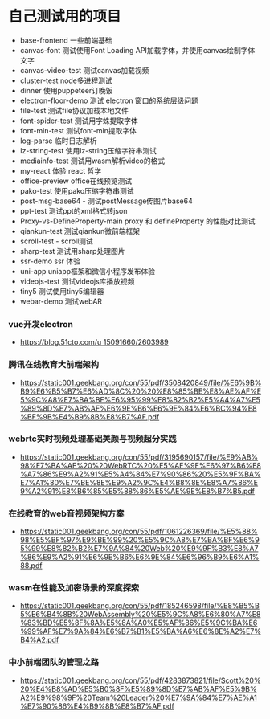 # 自己测试用的项目

- base-frontend 一些前端基础
- canvas-font 测试使用Font Loading API加载字体，并使用canvas绘制字体文字
- canvas-video-test 测试canvas加载视频
- cluster-test node多进程测试
- dinner 使用puppeteer订晚饭
- electron-floor-demo 测试 electron 窗口的系统层级问题
- file-test 测试file协议加载本地文件
- font-spider-test 测试用字蛛提取字体
- font-min-test 测试font-min提取字体
- log-parse 临时日志解析
- lz-string-test 使用lz-string压缩字符串测试
- mediainfo-test 测试用wasm解析video的格式
- my-react 体验 react 哲学
- office-preview office在线预览测试
- pako-test 使用pako压缩字符串测试
- post-msg-base64 - 测试postMessage传图片base64
- ppt-test 测试ppt的xml格式转json
- Proxy-vs-DefineProperty-main proxy 和 defineProperty 的性能对比测试
- qiankun-test 测试qiankun微前端框架
- scroll-test - scroll测试
- sharp-test 测试用sharp处理图片
- ssr-demo ssr 体验
- uni-app uniapp框架和微信小程序发布体验
- videojs-test 测试videojs库播放视频
- tiny5 测试使用tiny5编辑器
- webar-demo 测试webAR

### vue开发electron 
- https://blog.51cto.com/u_15091660/2603989

### 腾讯在线教育大前端架构
- https://static001.geekbang.org/con/55/pdf/3508420849/file/%E6%9B%B9%E6%B5%B7%E6%AD%8C%20%20%E8%85%BE%E8%AE%AF%E5%9C%A8%E7%BA%BF%E6%95%99%E8%82%B2%E5%A4%A7%E5%89%8D%E7%AB%AF%E6%9E%B6%E6%9E%84%E6%BC%94%E8%BF%9B%E4%B9%8B%E8%B7%AF.pdf

### webrtc实时视频处理基础美颜与视频超分实践
- https://static001.geekbang.org/con/55/pdf/3195690157/file/%E9%AB%98%E7%BA%AF%20%20WebRTC%20%E5%AE%9E%E6%97%B6%E8%A7%86%E9%A2%91%E5%A4%84%E7%90%86%20%E5%9F%BA%E7%A1%80%E7%BE%8E%E9%A2%9C%E4%B8%8E%E8%A7%86%E9%A2%91%E8%B6%85%E5%88%86%E5%AE%9E%E8%B7%B5.pdf

### 在线教育的web音视频架构方案 
- https://static001.geekbang.org/con/55/pdf/1061226369/file/%E5%88%98%E5%BF%97%E9%BE%99%20%E5%9C%A8%E7%BA%BF%E6%95%99%E8%82%B2%E7%9A%84%20Web%20%E9%9F%B3%E8%A7%86%E9%A2%91%E6%9E%B6%E6%9E%84%E6%96%B9%E6%A1%88.pdf

### wasm在性能及加密场景的深度探索
- https://static001.geekbang.org/con/55/pdf/185246598/file/%E8%B5%B5%E6%B4%8B%20WebAssembly%20%E5%9C%A8%E6%80%A7%E8%83%BD%E5%8F%8A%E5%8A%A0%E5%AF%86%E5%9C%BA%E6%99%AF%E7%9A%84%E6%B7%B1%E5%BA%A6%E6%8E%A2%E7%B4%A2.pdf

### 中小前端团队的管理之路
- https://static001.geekbang.org/con/55/pdf/4283873821/file/Scott%20%20%E4%B8%AD%E5%B0%8F%E5%89%8D%E7%AB%AF%E5%9B%A2%E9%98%9F%20Team%20Leader%20%E7%9A%84%E7%AE%A1%E7%90%86%E4%B9%8B%E8%B7%AF.pdf